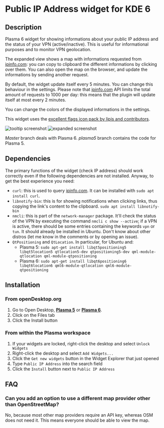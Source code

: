 # Public IP Address widget for KDE 6

## Description

Plasma 6 widget for showing informations about your public IP address and the status of your VPN (active/inactive). This is useful for informational purposes and to monitor VPN geolocation.

The expanded view shows a map with informations requested from [ipinfo.com](https://ipinfo.io/): you can copy to clipboard the different informations by clicking over them. You can also open the map on the browser, and update the informations by sending another request.

By default, the widget update itself every 5 minutes. You can change this behaviour in the settings. Please note that [ipinfo.com](https://ipinfo.io/) API limits the total amount of requests to 1000 per day: this means that the plugin will update itself at most every 2 minutes.

You can change the colors of the displayed informations in the settings.

This widget uses the [excellent flags icon pack by lipis and contributors](https://github.com/lipis/flag-icon-css).

![tooltip screenshot](screenshots/screenshot_4.png)
![expanded screenshot](screenshots/screenshot_3.png)

*Master* branch deals with Plasma 6. *plasma5* branch contains the code for Plasma 5.

## Dependencies

The primary functions of the widget (check IP address) should work correctly even if the following dependencies are not installed. Anyway, to get the best experience you need:

* `curl`: this is used to query [ipinfo.com](https://ipinfo.io/). It can be installed with `sudo apt install curl`.
* `libnotify-bin`: this is for showing notifications when clicking links, thus copying the link's content to the clipboard.
`sudo apt install libnotify-bin`
* `nmcli`: this is part of the `network-manager` package. It'll check the status of the VPN by executing the command `nmcli c show --active`; if a VPN is active, there should be some entries containing the keywords `vpn` or `tun`. It should already be installed in Ubuntu. Don't know about other distros (let me know in the comments or by opening an issue).
* `QtPositioning` and `QtLocation`. In particular, for Ubuntu and:
  * Plasma 5: `sudo apt-get install libqt5positioning5 libqt5location5 qtlocation5-dev qtpositioning5-dev qml-module-qtlocation qml-module-qtpositioning`
  * Plasma 6: `sudo apt-get install libqt6positioning6 libqt6location6 qml6-module-qtlocation qml6-module-qtpositioning`

## Installation

### From openDesktop.org

1. Go to Open Desktop, **[Plasma 5](https://www.opendesktop.org/p/1289644/)** or **[Plasma 6](https://www.pling.com/p/2140275/)**.
2. Click on the Files tab
3. Click the Install button

### From within the Plasma workspace

1. If your widgets are locked, right-click the desktop and select `Unlock Widgets`
2. Right-click the desktop and select `Add Widgets...`
3. Click the `Get new widgets` button in the Widget Explorer that just opened
4. Type `Public IP Address` into the search field
5. Click the `Install` button next to `Public IP Address`

## FAQ

### Can you add an option to use a different map provider other than OpenStreetMap?

No, because most other map providers require an API key, whereas OSM does not need it. This means everyone should be able to view the map.
